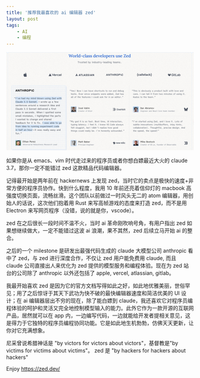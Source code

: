 ```yaml
---
title: '推荐我最喜欢的 ai 编辑器 zed'
layout: post
tags:
    - AI
    - 编程
---
```


![](/media/files/2025/03/02/zed.png)

如果你是从 emacs、vim 时代走过来的程序员或者你想白嫖最近大火的 claude 3.7，那你一定不能错过 zed 这款精品代码编辑器。

记得最开始是两年前在 hackernews 上发现 zed，当时它的卖点是极快的速度+非常方便的程序员协作。快到什么程度，我用 10 年前还亮着信仰灯的 macbook 高强度切换页面，流畅丝滑。这个团队以前做过一时风头无二的 atom 编辑器，用创始人的话说，这次他们抱着用 Rust 来写高帧游戏的态度来打造 zed，而不是用 Electron 来写网页程序（没错，说的就是你，vscode）。

zed 在之后很长一段时间不温不火，当时 ai 革命刚吹响号角，有用户指出 zed 如果想继续做大，一定不能错过这波 ai 浪潮，果不其然，zed 后续立马开始 ai 的整合。

之后的一个 milestone 是研发出最强代码生成的 claude 大模型公司 anthropic 看中了 zed，与 zed 进行深度合作，不仅让 zed 用户能免费用 claude, 而且 claude 公司直接出人来优化为 zed 提供的模型服务和编程体验。现在为 zed 站台的公司除了 anthropic 以外还包括了 apple, vercel, atlassian, gitlab。

我最开始喜欢 zed 是因为它的官方文档写得如此之好，如此地优雅美丽，世俗罕见；用了之后惊讶于其天下武功为快不破的最快编辑器速度和简洁优美的 UI 设计；在 ai 编辑器层出不穷的现在，除了能白嫖到 claude，我还喜欢它对程序员编程体验的呵护和灵活又完全地控制模型输入的能力。此外它作为一款开源的互联网产品，居然就可以在 app 内，一边编写代码，一边就能给开发者提相关意见，这是得力于它独特的程序员编程协同功能。它是如此地生机勃勃，仿佛天天更新，让你对它充满想象。

尼采曾说希腊神话是 "by victors for victors about victors"，基督教是"by victims for victims about victims"。 zed 是 "by hackers for hackers about hackers"

Enjoy https://zed.dev/
